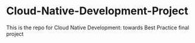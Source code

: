 # Cloud-Native-Development-Project
This is the repo for Cloud Native Development: towards Best Practice final project
